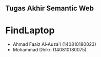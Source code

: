 ## Tugas Akhir Semantic Web
# FindLaptop
- Ahmad Faaiz Al-Auza'i (140810180023)
- Mohammad Dhikri (140810180075)
